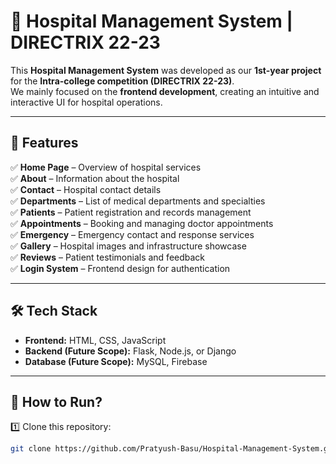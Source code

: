 # 🏥 Hospital Management System | DIRECTRIX 22-23  

This **Hospital Management System** was developed as our **1st-year project** for the **Intra-college competition (DIRECTRIX 22-23)**.  
We mainly focused on the **frontend development**, creating an intuitive and interactive UI for hospital operations.  

---

## 📌 Features  
✅ **Home Page** – Overview of hospital services  
✅ **About** – Information about the hospital  
✅ **Contact** – Hospital contact details  
✅ **Departments** – List of medical departments and specialties  
✅ **Patients** – Patient registration and records management  
✅ **Appointments** – Booking and managing doctor appointments  
✅ **Emergency** – Emergency contact and response services  
✅ **Gallery** – Hospital images and infrastructure showcase  
✅ **Reviews** – Patient testimonials and feedback  
✅ **Login System** – Frontend design for authentication  

---

## 🛠 Tech Stack  
- **Frontend:** HTML, CSS, JavaScript  
- **Backend (Future Scope):** Flask, Node.js, or Django  
- **Database (Future Scope):** MySQL, Firebase  

---

## 🚀 How to Run?  
1️⃣ Clone this repository:  
```bash
git clone https://github.com/Pratyush-Basu/Hospital-Management-System.git

